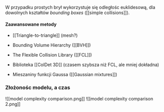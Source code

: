 W przypadku prostych brył wykorzystuje się odległośc euklidesową, dla dowolnych kształtów *bounding boxes* ([[simple collisions]]).

#### Zaawansowane metody
- [[Triangle-to-triangle]] (mesh?)

- Bounding Volume Hierarchy ([[BVH]])
- The Flexible Collision Library ([[FCL]])
- Biblioteka [[ColDet 3D]] (czasem szybsza niż FCL, ale mniej dokładna)
- Mieszaniny funkcji Gaussa ([[Gaussian mixtures]])

### Złożonośc modelu, a czas
![[model complexity comparison.png]]
![[model complexity comparison 2.png]]

